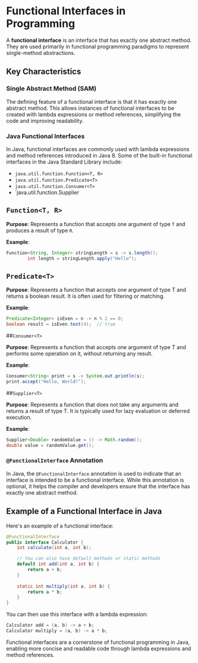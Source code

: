 # Functional Interfaces in Programming

A **functional interface** is an interface that has exactly one abstract method. They are used primarily in functional programming paradigms to represent single-method abstractions.

## Key Characteristics

### Single Abstract Method (SAM)

The defining feature of a functional interface is that it has exactly one abstract method. This allows instances of functional interfaces to be created with lambda expressions or method references, simplifying the code and improving readability.

### Java Functional Interfaces

In Java, functional interfaces are commonly used with lambda expressions and method references introduced in Java 8. Some of the built-in functional interfaces in the Java Standard Library include:

- `java.util.function.Function<T, R>`
- `java.util.function.Predicate<T>`
- `java.util.function.Consumer<T>`
- `java.util.function.Supplier<T>

## `Function<T, R>`

**Purpose**: Represents a function that accepts one argument of type `T` and produces a result of type `R`.

**Example**:

```java
Function<String, Integer> stringLength = s -> s.length();
        int length = stringLength.apply("Hello");
```

## `Predicate<T>`

**Purpose**: Represents a function that accepts one argument of type T and returns a boolean result. It is often used for filtering or matching.

**Example**:

```java
Predicate<Integer> isEven = n -> n % 2 == 0;
boolean result = isEven.test(4);  // true
```        

##`Consumer<T>`

**Purpose**: Represents a function that accepts one argument of type T and performs some operation on it, without returning any result.

**Example**:

```java
Consumer<String> print = s -> System.out.println(s);
print.accept("Hello, World!");
```


##`Supplier<T>`

**Purpose**: Represents a function that does not take any arguments and returns a result of type T. It is typically used for lazy evaluation or deferred execution.

**Example**:

```java
Supplier<Double> randomValue = () -> Math.random();
double value = randomValue.get();
```

### `@FunctionalInterface` Annotation

In Java, the `@FunctionalInterface` annotation is used to indicate that an interface is intended to be a functional interface. While this annotation is optional, it helps the compiler and developers ensure that the interface has exactly one abstract method.

## Example of a Functional Interface in Java

Here's an example of a functional interface:

```java
@FunctionalInterface
public interface Calculator {
    int calculate(int a, int b);

    // You can also have default methods or static methods
    default int add(int a, int b) {
        return a + b;
    }
    
    static int multiply(int a, int b) {
        return a * b;
    }
}
```
You can then use this interface with a lambda expression:

```java
Calculator add = (a, b) -> a + b;
Calculator multiply = (a, b) -> a * b;
```

Functional interfaces are a cornerstone of functional programming in Java, enabling more concise and readable code through lambda expressions and method references.